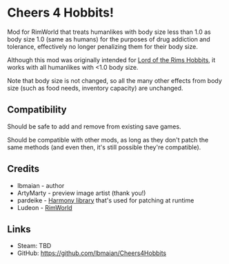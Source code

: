 # Cheers 4 Hobbits!
Mod for RimWorld that treats humanlikes with body size less than 1.0 as body size 1.0 (same as humans) for the purposes of drug addiction and tolerance, effectively no longer penalizing them for their body size.

Although this mod was originally intended for [Lord of the Rims Hobbits], it works with all humanlikes with <1.0 body size.

Note that body size is not changed, so all the many other effects from body size (such as food needs, inventory capacity) are unchanged.

## Compatibility
Should be safe to add and remove from existing save games.

Should be compatible with other mods, as long as they don't patch the same methods (and even then, it's still possible they're compatible).

## Credits
* lbmaian - author
* ArtyMarty - preview image artist (thank you!)
* pardeike - [Harmony library] that's used for patching at runtime
* Ludeon - [RimWorld]

## Links
* Steam: TBD
* GitHub: https://github.com/lbmaian/Cheers4Hobbits

[Harmony library]: https://github.com/pardeike/Harmony
[RimWorld]: https://rimworldgame.com/
[Lord of the Rims Hobbits]: https://github.com/Lord-of-the-Rims-DevTeam/Lord-of-the-Rims---Hobbits

